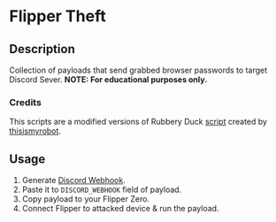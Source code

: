 # Flipper Theft

## Description
Collection of payloads that send grabbed browser passwords to target Discord Sever.
**NOTE: For educational purposes only.**

### Credits
This scripts are a modified versions of Rubbery Duck [script](https://github.com/hak5/usbrubberducky-payloads/tree/master/payloads/library/exfiltration/chrome-exfil) created by [thisismyrobot](https://github.com/thisismyrobot).

## Usage
1. Generate [Discord Webhook](https://support.discord.com/hc/ru/articles/228383668-%D0%98%D1%81%D0%BF%D0%BE%D0%BB%D1%8C%D0%B7%D0%BE%D0%B2%D0%B0%D0%BD%D0%B8%D0%B5-Webhooks).
2. Paste it to `DISCORD_WEBHOOK` field of payload.
3. Copy payload to your Flipper Zero.
4. Connect Flipper to attacked device & run the payload.
